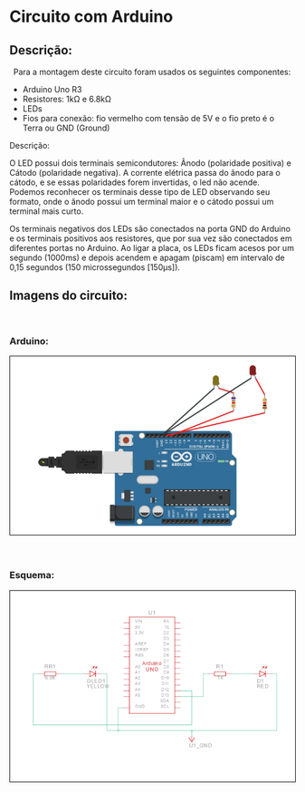 # Circuito com Arduino

##  Descrição:

<p align="center">Para a montagem deste circuito foram usados os seguintes componentes:<ul>
    <li>Arduino Uno R3</li>
    <li>Resistores: 1kΩ e 6.8kΩ</li>
    <li>LEDs</li>
    <li>Fios para conexão: fio vermelho com tensão de 5V e o fio preto é o Terra ou GND (Ground)</li>
</ul>
</p>
<p font-style="strong">Descrição:</p> 
<p>O LED possui dois terminais semicondutores: Ânodo (polaridade positiva) e Cátodo (polaridade negativa). A corrente elétrica passa do ânodo para o cátodo, e se essas polaridades forem invertidas, o led não acende. Podemos reconhecer os terminais desse tipo de LED observando seu formato, onde o ânodo possui um terminal maior e o cátodo possui um terminal mais curto.   
</p>
<p>Os terminais negativos dos LEDs são conectados na porta GND do Arduino e os terminais positivos aos resistores, que por sua vez são conectados em diferentes portas no Arduino. Ao ligar a placa, os LEDs ficam acesos por um segundo (1000ms) e depois acendem e apagam (piscam) em intervalo de 0,15 segundos (150 microssegundos [150µs]).  
</p>
<h2>Imagens do circuito:</h2><br>
<h3>
   Arduino: 
    <p>
        <img alt="LEDs piscantes" src="ledspiscantes.png" style="border: 1px solid #000">
    </p>
</h3>     
<br>
<h3>
    Esquema:
    <p>
        <img alt="Visão Esquemática" src="esquema.png" style="border: 1px solid #000">
    </p>
</h3>














